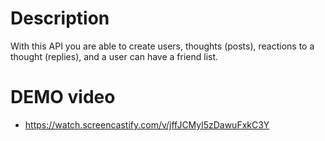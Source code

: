 # **Description**
With this API you are able to create users, thoughts (posts), reactions to a thought (replies), and a user can have a friend list.

# **DEMO video**
* https://watch.screencastify.com/v/jffJCMyl5zDawuFxkC3Y